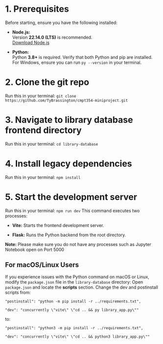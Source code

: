 # 1. Prerequisites

Before starting, ensure you have the following installed:

- **Node.js:**  
  Version **22.14.0 (LTS)** is recommended.  
  [Download Node.js](https://nodejs.org/en)
  
- **Python:**  
  Python **3.8+** is required. Verify that both Python and pip are installed.  
  For Windows, ensure you can run `py --version` in your terminal.

# 2. Clone the git repo
Run this in your terminal: `git clone https://github.com/TyBrassington/cmpt354-miniproject.git`

# 3. Navigate to library database frontend directory
Run this in your terminal: `cd library-database`

# 4. Install legacy dependencies
Run this in your terminal: `npm install`

# 5. Start the development server
Run this in your terminal: `npm run dev`
This command executes two processes:

- **Vite:** Starts the frontend development server.

- **Flask:** Runs the Python backend from the root directory.

**Note:** Please make sure you do not have any processes such as Jupyter Notebook open on Port 5000

## For macOS/Linux Users
If you experience issues with the Python command on macOS or Linux, modify the `package.json` file in the `library-database` directory:
Open `package.json` and locate the **scripts** section.
Change the dev and postinstall scripts from:

`"postinstall": "python -m pip install -r ../requirements.txt",`

`"dev": "concurrently \"vite\" \"cd .. && py library_app.py\""`

to:

`"postinstall": "python3 -m pip install -r ../requirements.txt",`

`"dev": "concurrently \"vite\" \"cd .. && python3 library_app.py\""`
